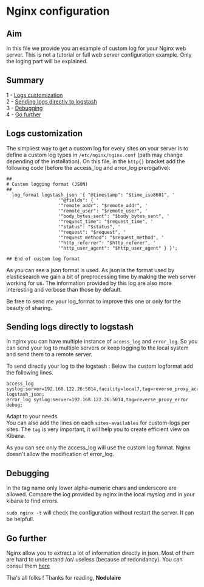 # Nginx configuration


## Aim
In this file we provide you an example of custom log for your Nginx web server.
This is not a tutorial or full web server configuration example. Only the loging part will be explained.


## Summary
1 - [Logs customization](#logs-customization)  
2 - [Sending logs directly to logstash](#sendi3ng-logs-directly-to-logstash)  
3 - [Debugging](#debugging)  
4 - [Go further](#go-further)

## Logs customization   
The simpliest way to get a custom log for every sites on your server is to define a custom log types in ```/etc/nginx/nginx.conf``` (path may change depending of the installation).
On this file, in the ```http{}``` bracket  add the following code (before the access_log and error_log prerogative):  
```
##
# Custom logging format (JSON)
##
  log_format logstash_json '{ "@timestamp": "$time_iso8601", '
                   '"@fields": { '
                   '"remote_addr": "$remote_addr", '
                   '"remote_user": "$remote_user", '
                   '"body_bytes_sent": "$body_bytes_sent", '
                   '"request_time": "$request_time", '
                   '"status": "$status", '
                   '"request": "$request", '
                   '"request_method": "$request_method", '
                   '"http_referrer": "$http_referer", '
                   '"http_user_agent": "$http_user_agent" } }';

## End of custom log format
```
As you can see a json format is used. As json is the format used by elasticsearch we gain a bit of preprocessing time by making the web server working for us. The information provided by this log are also more interesting and verbose than those by default.

Be free to send me your log_format to improve this one or only for the beauty of sharing.

## Sending logs directly to logstash

In nginx you can have multiple instance of ```access_log``` and ```error_log```. So you can send your log to multiple servers or keep logging to the local system and send them to a remote server.

To send directly your log to the logstash :
Below the custom logformat add the following lines.
```
access_log syslog:server=192.168.122.26:5014,facility=local7,tag=reverse_proxy_access,severity=info logstash_json;
error_log syslog:server=192.168.122.26:5014,tag=reverse_proxy_error debug;
```
Adapt to your needs.  
You can also add the lines on each ```sites-availables``` for custom-logs per sites.
The ```tag``` is very important, it will help you to create efficient view on Kibana.

As you can see only the access_log will use the custom log format. Nginx doesn't allow the modification of error_log.

## Debugging
In the tag name only lower alpha-numeric chars and underscore are allowed.
Compare the log provided by nginx in the local rsyslog and in your kibana to find errors.

```sudo nginx -t``` will check the configuration without restart the server. It can be helpfull.

## Go further

Nginx allow you to extract a lot of information directly in json. Most of them are hard to understand /or/ useless (because of redondancy). You can consul them [here](http://nginx.org/en/docs/ngx_core_module.html)

Tha's all folks !
Thanks for reading,
**Nodulaire**
